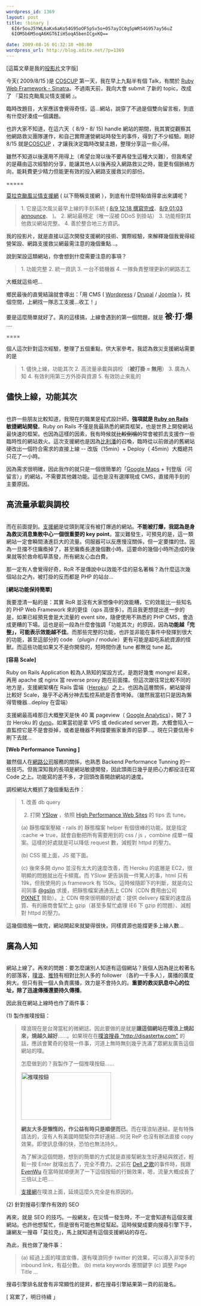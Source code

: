 ```yaml
--- 
wordpress_id: 1369
layout: post
title: !binary |
  6I6r5ouJ5YWL6aKx6aKo54G95oOF5pSv5o+057ayIC0g5pWR54G957ay56uZ
  6IOM5b6M5oqA6KGT6IiH5oqA5benICgxKQ==

date: 2009-08-16 01:32:10 +08:00
wordpress_url: http://blog.xdite.net/?p=1369
---
```

[這篇文章是我的<a href="http://s3.amazonaws.com/prsentation/typhoon.pdf">投影片</a>文字版]

今天( 2009/8/15 )是 <a href="http://coscup.org">COSCUP</a> 第一天，我在早上九點半有個 Talk，有關於 <a href="http://blog.xdite.net/?p=1159">Ruby Web Framework - Sinatra</a>。不過兩天前，我向大會 submit 了新的 topic，改成了 『莫拉克颱風災情支援網 』。

臨時改題目，大家應該會覺得奇怪，這...網站，說穿了不過是個雙向留言板，到底有什麼好湊成一個講題。

也許大家不知道，在這六天（ 8/9 - 8/ 15) handle 網站的期間，我其實從觀察其他網路救災團隊運作，和自己實際運營網站時發生的事件，得到了不少經驗。剛好 8/15 就是<a href="http://coscup.org">COSCUP</a> ，才讓我決定臨時改變主題，整理分享這一些心得。

雖然不知道以後還用不用得上（希望台灣以後不要再發生這種大災難），但我希望的是藉由這次經驗的分享，能讓其他人以後再投入網路救災之時，能更有個脈絡方向，能耗費更少精力但能更有效的投入網路支援救災的部份。

=====


<a href="http://disastertw.com">莫拉克颱風災情支援網</a> ( 以下簡稱支援網 ），到底有什麼特點值得拿出來講呢？

<blockquote>1. 它是這次風災最早上線的手刻系統 ( <a href="http://www.plurk.com/p/1ijgxt">8/9 12:18 撰寫完成</a>、<a href="http://www.plurk.com/p/1ik18s">8/9 01:03 announce</a>、 )。
2. 網站最穩定（唯一沒被 DDoS 到掛站）
3. 功能相對其他救災網站完整。
4. 善於整合地三方資訊。</blockquote>

我的投影片，就是直接以這次開發支援網的技術、實際經驗，來解釋幾個我覺得經營架設、網路支援救災網最需注意的幾個重點...。

說到架設這類網站，你會想到什麼需要注意的事項？



<blockquote>1. 功能完整
2. 統一資訊
3. 一台不錯機器
4. 一隊負責整理更新的網路志工</blockquote>



大概就這些吧...

鄉民最後的直覺結論就會導出：「用 CMS ( <a href="http://wordpress.org">Wordpress</a> / <a href="http://drupal.org/">Drupal</a> / <a href="http://www.joomla.org/ ">Joomla</a> )，找個空間，上網找一隊志工支援...收工！」

要是這麼簡單就好了。真的這樣搞，上線會遇到的第一個問題，就是 <big><big><b>被‧打‧爆</b></big></big> ....

====

個人這次針對這次經驗，整理了五個重點，供大家參考。我認為救災支援網站需要的是



<blockquote>1. 儘快上線，功能其次
2. 高流量承載與調校 （<strong>被打掛 = 無用</strong>）
3. 廣為人知
4. 有效利用第三方外掛與資源
5. 有效防止來亂的</blockquote>



<h2>儘快上線，功能其次</h2>
<br>
也許一些朋友比較知道，我現在的職業是程式設計師，<strong>強項就是 <a href="http://rubyonrails.org/">Ruby on Rails</a> 敏捷網站開發</strong>。Ruby on Rails 不僅是我最熟悉的網頁框架，也是世界上開發網站最快速的框架。也因為這樣的因素，我有時候就<del datetime="2009-08-15T15:20:54+00:00">比較倒楣的</del>常會被抓去支援作一些臨時性的網站救火。這次支援網也是因為<a href="http://www.plurk.com/p/1iiqp3">比利潘</a>的召喚，臨時從以前做過的舊網站硬改出一個符合需求的直接上線 -- 改版（15min）+ Deploy（ 45min）大概總共只花了一小時。

因為需求很明確，因此我作的就只是一個很簡單的「<a href="http://maps.google.com.tw/">Google Maps</a> + 刊登版（可留言）」的網站，不需要其他雜功能。這也是沒有選擇現成 CMS，直接用手刻的主要原因。

<h2>高流量承載與調校</h2>
<br>
而在前面提到。<a href="http://disastertw.com">支援網</a>是從頭到尾沒有被打爆過的網站。<strong>不能被打爆，我認為是身為救災消息集散中心一個很重要的 key point</strong>。當災難發生，可預見的是，這一類網站一定會瞬間湧進巨大的流量。伺服器可以反應慢沒關係，但一定要擋的住。因為一旦擋不住癱瘓掉了，甚至癱瘓長達幾個數小時。這要命的幾個小時所造成的後果就等於救命稻草蒸發，所有網友心血白費。

那一定有人會覺得好奇，RoR 不是傳說中以效能不佳的惡名著稱？為什麼這次幾個站台之內，被打掛的反而都是 PHP 的站台...

<strong>[網站功能保持簡單]</strong>

我要澄清一點的是：其實 RoR 並沒有大家想像中的效能糟，它的效能比一些知名的 PHP Web Framework 來的更佳（qps 高很多）。而且我更想提出進一步的是，如果已經預見會是大流量的 event site，隨便使用不熟悉的 PHP CMS，會造成更糟的下場。這也是前一段為什麼會強調「功能其次」的原因，因為<strong>功能越「完整」，可能表示效能越不佳</strong>。而那些完整的功能，也許並非能在事件中發揮到很大的功能，甚至這部分的 code （plugin / module）更有可能是超吃系統資源的怪獸。而這些功能如果又不是你開發的，短時間你連 tune 都無從 tune 起。

<strong>[容易 Scale]</strong>

Ruby on Rails Application 較為人熟知的架設方式，是跑好幾隻 mongrel 起來，再用 apache 或 nginx 當 reverse proxy 跑在前面擋。但這次跟往常比較不同的地方是，支援網架構在 Rails 雲端（<a href="http://heroku.com">Heroku</a>）之上。也因為這層關係，網站變得比較好 Scale，幾乎不必再分神去監控系統是否會垮掉。（雖然我當初只是因為懶得管機器...deploy 在雲端）

支援網最高峰那日大概整天是快 40 萬 pageview（ <a href="http://www.google.com/analytics/">Google Analytics</a>），開了 3 台 Heroku 的 <a href="http://heroku.com/pricing">dyno</a>。如果當初是拿 VPS 或 dedicated server 跑，大概會陷入一直監控它是不是會掛掉，或者是機器不夠撐要搬家重弄的惡夢...。現在只要信用卡刷下去就...

<strong>[Web Performance Tunning ]</strong>

雖然個人在<a href="http://www.pixnet.net">網路公司</a>服務的關係，也熟悉 Backend Performance Tunning 的一些技巧。但我深知我的長項是網站敏捷開發，因此頭兩日幾乎是把心力都投注在寫 Code 之上。功能寫的差不多，才回頭改善開啟網站的速度。

調校網站大概抓了幾個重點去作：



<blockquote>1. 改善 db query

2. 打開 <a href="http://developer.yahoo.com/yslow/ ">YSlow</a> ，依照 <a href="oreilly.com/catalog/9780596529307/ ">High Performance Web Sites</a> 的 tips 去 tune。

(a) 靜態檔案壓縮 - rails 的 靜態檔案 helper 有個很棒的功能，就是指定 :cache => true，就會自動把所有需要用到的 css / js ，combine 成單一檔案。這樣的好處就是可以降低 request 數，減輕對 httpd 的壓力。

(b) CSS 擺上面，JS 擺下面。

(c) 後來多開 dyno 並沒有太大的速度改善，而 Heroku 的底層是 EC2，很明顯的問題就出在卡頻寬。而 YSlow 更告訴我一件驚人的事，html 只有 19k，但我使用的 js framework 有 150k。這時候隨即下的判斷，就是向公司同事 <a href="http://blog.gslin.org">@gslin</a> 求援，把靜態檔案通通丟上 CDN（CDN 費用由公司 <a href="http://www.pixnet.net">PIXNET</a> 贊助）。上 CDN 帶來很明顯的好處：提供 delivery 檔案的速度品質、有的廠商會幫忙上 gzip（甚至多幫忙處理 IE6 下 gzip 的問題）、減輕對 httpd 的壓力。</blockquote>



這幾個措施一做完，網站開起來就變得很快，同樣資源也能撐更多上線人數...

<h2>廣為人知</h2>
<br>
網站上線了。再來的問題：要怎麼讓別人知道有這個網站？我個人因為是比較著名的部落客，<a href="http://www.plurk.com/xdite">噗浪</a>、<a href="http://twitter.com/xdite">推特</a>有相對比別人多的 follower （各約一千多人），廣播的廣度夠大。但只有我一個人負責廣播，效力是不會持久的。<strong>重要的救災訊息中心的位址，除了迅速傳播還要持久傳播</strong>。

因此我在網站上線時也作了兩件事：

(1) 製作推噗按鈕：



<blockquote>噗浪現在是台灣當紅的微網誌。因此要做的是就是<strong>讓這個網站在噗浪上燒起來，燒越久越好</strong>……。如果現在在<a href="http://www.plurk.com/psearch#q=disastertw.com">噗浪搜尋 "http://disastertw.com"</a> 的話，應該會驚奇的發現一件事，河道上無時無刻幾乎洗滿了眾網友廣告這個網站的噗。

怎麼做到的？我製作了一個推噗按鈕……

<a href="http://www.flickr.com/photos/xdite/3823076441/" title="Flickr 上 xdite 的 推噗按鈕"><img src="http://farm3.static.flickr.com/2539/3823076441_9248acdcec_m.jpg" width="240" height="127" alt="推噗按鈕" /></a>

<strong>網友大多是懶惰的，作公益有時只是順便而已</strong>。而在噗浪貼連結，是有特殊語法的，沒有人有美國時間幫你弄好連結...何況 ReP 也沒有辦法直接 copy 效果。即使訊息傳的快，恐怕也無法持久。

為了解決這個問題，想到的簡單的方式就是直接幫網友生好連結與敘述，輕鬆一按 Enter 就噗出去了，完全不費力。之前在 <a href="http://evendesign.tw/demo/999">Dell 之歌</a>的事件時，我跟 <a href="http://www.plurk.com/evenwu">EvenWu</a> 在當時就順便測了一下這個按鈕的行銷效果，嗯，流量大概成長了三倍以上吧....

<a href="http://disastertw.com">支援網</a>在噗浪上面，延燒這麼久完全是有原因的。</blockquote>



(2) 針對搜尋引擎作有效的 SEO

再來，就是 SEO 的技巧。一般網友，在災情一發生時，不一定會知道有這個支援網站。也許他想幫忙，但是很有可能也無從幫起。這時候變成要向搜尋引擎下手，讓網友一搜尋「莫拉克」，馬上就知道有這個支援網站的存在。

為此，我也做了幾件事：



<blockquote>(a) 經過上面的噗浪宣傳，還有噗浪同步 twitter 的效果，可以導入非常多的 inbound link，有益分數。
(b) meta keywords 塞關鍵字
(c) 調整 Page Title ...</blockquote>



搜尋引擎排名就會有非常顯性的提昇，都在搜尋引擎結果第一頁的前幾名。

[ 寫累了，明日待續 」
